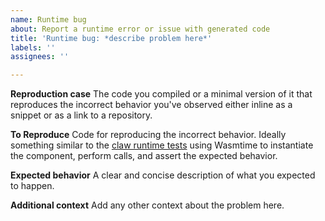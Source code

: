 ```yaml
---
name: Runtime bug
about: Report a runtime error or issue with generated code
title: 'Runtime bug: *describe problem here*'
labels: ''
assignees: ''

---
```


<!-- Only use this template when your code compiles without errors but behaves incorrectly when run. -->
<!-- Make sure that your issue is not already represented by an existing bug or feature request. -->

**Reproduction case**
The code you compiled or a minimal version of it that reproduces the incorrect behavior you've observed either inline as a snippet or as a link to a repository.

**To Reproduce**
Code for reproducing the incorrect behavior.
Ideally something similar to the [claw runtime tests](https://github.com/esoterra/claw-lang/blob/main/tests/runtime.rs) using Wasmtime to instantiate the component, perform calls, and assert the expected behavior.

**Expected behavior**
A clear and concise description of what you expected to happen.

**Additional context**
Add any other context about the problem here.
